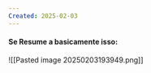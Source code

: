 ```yaml
---
Created: 2025-02-03
---
```


#### Se Resume a basicamente isso:

![[Pasted image 20250203193949.png]]